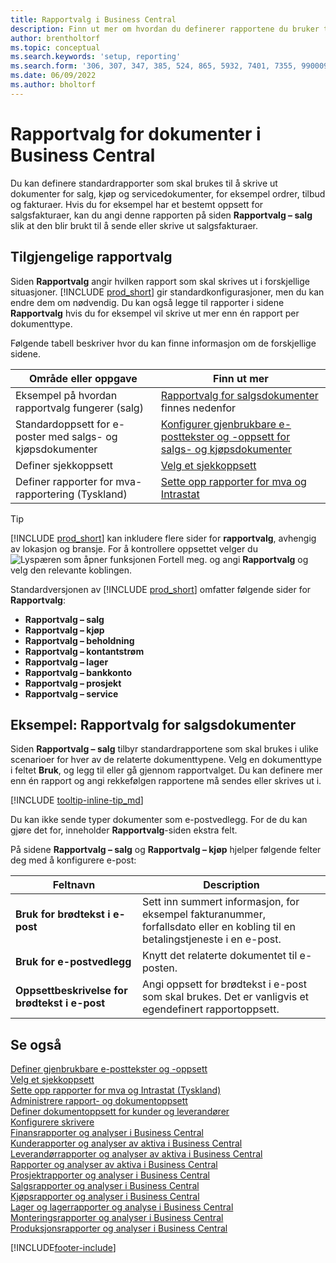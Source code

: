 ```yaml
---
title: Rapportvalg i Business Central
description: Finn ut mer om hvordan du definerer rapportene du bruker til å skrive ut ulike typer dokumenter i Business Central.
author: brentholtorf
ms.topic: conceptual
ms.search.keywords: 'setup, reporting'
ms.search.form: '306, 307, 347, 385, 524, 865, 5932, 7401, 7355, 99000917'
ms.date: 06/09/2022
ms.author: bholtorf
---
```

# Rapportvalg for dokumenter i Business Central

Du kan definere standardrapporter som skal brukes til å skrive ut dokumenter for salg, kjøp og servicedokumenter, for eksempel ordrer, tilbud og fakturaer. Hvis du for eksempel har et bestemt oppsett for salgsfakturaer, kan du angi denne rapporten på siden **Rapportvalg – salg** slik at den blir brukt til å sende eller skrive ut salgsfakturaer.  

## Tilgjengelige rapportvalg

Siden **Rapportvalg** angir hvilken rapport som skal skrives ut i forskjellige situasjoner. [!INCLUDE [prod_short](includes/prod_short.md)] gir standardkonfigurasjoner, men du kan endre dem om nødvendig. Du kan også legge til rapporter i sidene **Rapportvalg** hvis du for eksempel vil skrive ut mer enn én rapport per dokumenttype. 

Følgende tabell beskriver hvor du kan finne informasjon om de forskjellige sidene.  

|Område eller oppgave  |Finn ut mer|
|--------------|----------|
|Eksempel på hvordan rapportvalg fungerer (salg)|[Rapportvalg for salgsdokumenter](#example-report-selection-for-sales-documents) finnes nedenfor|
|Standardoppsett for e-poster med salgs- og kjøpsdokumenter  |[Konfigurer gjenbrukbare e-posttekster og -oppsett for salgs- og kjøpsdokumenter](admin-how-setup-email.md#set-up-reusable-email-texts-and-layouts) |
|Definer sjekkoppsett     |[Velg et sjekkoppsett](finance-how-define-check-layouts.md) |
|Definer rapporter for mva-rapportering (Tyskland)|[Sette opp rapporter for mva og Intrastat](LocalFunctionality/Germany/how-to-set-up-reports-for-vat-and-intrastat.md) |

> [!TIP]
> [!INCLUDE [prod_short](includes/prod_short.md)] kan inkludere flere sider for **rapportvalg**, avhengig av lokasjon og bransje. For å kontrollere oppsettet velger du ![Lyspæren som åpner funksjonen Fortell meg.](media/ui-search/search_small.png "Fortell hva du vil gjøre") og angi **Rapportvalg** og velg den relevante koblingen.

Standardversjonen av [!INCLUDE [prod_short](includes/prod_short.md)] omfatter følgende sider for **Rapportvalg**:

* **Rapportvalg – salg**  
* **Rapportvalg – kjøp**  
* **Rapportvalg – beholdning**  
* **Rapportvalg – kontantstrøm**  
* **Rapportvalg – lager**  
* **Rapportvalg – bankkonto**  
* **Rapportvalg – prosjekt**  
* **Rapportvalg – service**

## Eksempel: Rapportvalg for salgsdokumenter

Siden **Rapportvalg – salg** tilbyr standardrapportene som skal brukes i ulike scenarioer for hver av de relaterte dokumenttypene. Velg en dokumenttype i feltet **Bruk**, og legg til eller gå gjennom rapportvalget. Du kan definere mer enn én rapport og angi rekkefølgen rapportene må sendes eller skrives ut i.  

[!INCLUDE [tooltip-inline-tip_md](includes/tooltip-inline-tip_md.md)]

Du kan ikke sende typer dokumenter som e-postvedlegg. For de du kan gjøre det for, inneholder **Rapportvalg**-siden ekstra felt.  

På sidene **Rapportvalg – salg** og **Rapportvalg – kjøp** hjelper følgende felter deg med å konfigurere e-post:

|Feltnavn |Description  |
|-----------|-------------|
|**Bruk for brødtekst i e-post**| Sett inn summert informasjon, for eksempel fakturanummer, forfallsdato eller en kobling til en betalingstjeneste i en e-post.        |
|**Bruk for e-postvedlegg**| Knytt det relaterte dokumentet til e-posten.|
|**Oppsettbeskrivelse for brødtekst i e-post**|Angi oppsett for brødtekst i e-post som skal brukes. Det er vanligvis et egendefinert rapportoppsett. |

## Se også

[Definer gjenbrukbare e-posttekster og -oppsett](admin-how-setup-email.md#set-up-reusable-email-texts-and-layouts)  
[Velg et sjekkoppsett](finance-how-define-check-layouts.md)  
[Sette opp rapporter for mva og Intrastat (Tyskland)](LocalFunctionality/Germany/how-to-set-up-reports-for-vat-and-intrastat.md)  
[Administrere rapport- og dokumentoppsett](ui-manage-report-layouts.md)  
[Definer dokumentoppsett for kunder og leverandører](ui-define-customer-vendor-document-layouts.md)  
[Konfigurere skrivere](ui-specify-printer-selection-reports.md)  
[Finansrapporter og analyser i Business Central](finance-reports.md)  
[Kunderapporter og analyser av aktiva i Business Central](receivables-reports.md)  
[Leverandørrapporter og analyser av aktiva i Business Central](payables-reports.md)  
[Rapporter og analyser av aktiva i Business Central](fa-reports.md)  
[Prosjektrapporter og analyser i Business Central](project-reports.md)  
[Salgsrapporter og analyser i Business Central](sales-reports.md)  
[Kjøpsrapporter og analyser i Business Central](purchase-reports.md)  
[Lager og lagerrapporter og analyse i Business Central](inventory-WMS-reports.md)  
[Monteringsrapporter og analyser i Business Central](assembly-reports.md)  
[Produksjonsrapporter og analyser i Business Central](production-reports.md)  

[!INCLUDE[footer-include](includes/footer-banner.md)]
